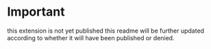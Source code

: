 # Important
this extension is not yet published
this readme will be further updated according to whether it will have been published or denied.
